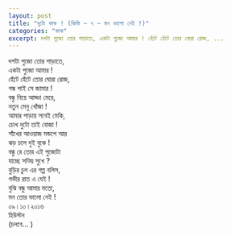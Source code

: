 ```yaml
---
layout: post
title: "দুটো কাক ! (কিস্তি ~ ৭ ~ মন ভালো নেই !)"
categories: "কাক"
excerpt: দশটা পুজাে তাের পাড়াতে, একটা পুজাে আমার ! হেঁটে হেঁটে তোর ঘোরা রােজ, ...
---
```


দশটা পুজাে তাের পাড়াতে,<br/>
একটা পুজাে আমার !<br/>
হেঁটে হেঁটে তোর ঘোরা রােজ,<br/>
গন্ধ পাই সে জামার !<br/>
বন্ধু নিয়ে আড্ডা মেরে, <br/>
নতুন মেনু খােঁজা !<br/>
আমার পাড়ায় সবেই মেকি,<br/>
চোখ দুটো তাই বােজা !<br/>
শাঁখের আওয়াজ মন্ডপে আর<br/>
ঝড় চলে দুই বুকে !<br/>
বন্ধু রে তোর এই পুজােটা<br/>
যাচ্ছে সত্য়ি সুখে ?<br/>
বুড়ির চুল এর গল্প বলিস,<br/>
গভীর রাত এ যেই !<br/>
বুঝি বন্ধু আমার মতো, <br/>
মন তোর ভালাে নেই !<br/>
০৯।১০।২০১৬<br/>
হিউস্টন<br/>
(চলবে... )